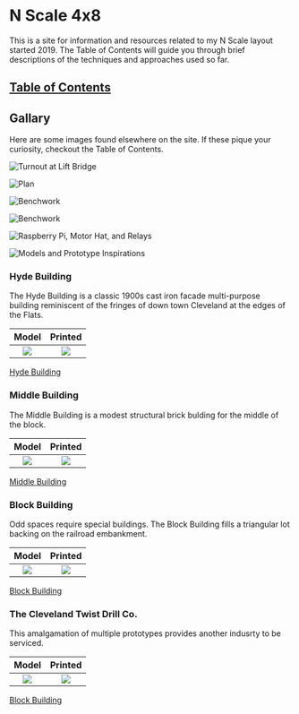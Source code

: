 # N Scale 4x8
This is a site for information and resources related to my N Scale layout started 2019. The Table of Contents will guide you through brief descriptions of the techniques and approaches used so far.

## [Table of Contents](./index.md)

## Gallary

Here are some images found elsewhere on the site. If these pique your curiosity, checkout the Table of Contents.

![Turnout at Lift Bridge](prototypeInspiration/turnoutAtLiftBridge.png)

![Plan](plan/rev8s.png)

![Benchwork](benchwork/IMG_0104.png)

![Benchwork](benchwork/IMG_0110.png)

![Raspberry Pi, Motor Hat, and Relays](controls/IMG_0129s.png)

![Models and Prototype Inspirations](printedModels/Custom3DPrintedModels.png)

### Hyde Building

The Hyde Building is a classic 1900s cast iron facade multi-purpose building reminiscent of the fringes of down town Cleveland at the edges of the Flats.

Model         |   Printed                   
:----------------------------------:|:----------------------------------:
![](buildingHyde/Csmall.png)  |  ![](buildingHyde/Csmall_p.png)

[Hyde Building](buildingHyde/buildingHyde.md)

### Middle Building

The Middle Building is a modest structural brick bulding for the middle of the block.

Model         |   Printed                   
:----------------------------------:|:----------------------------------:
![](buildingMiddle/middleBrendered.png) | ![](buildingMiddle/middleBsmall.png)  

[Middle Building](buildingMiddle/buildingMiddle.md)

### Block Building

Odd spaces require special buildings. The Block Building fills a triangular lot backing on the railroad embankment.

Model         |   Printed                   
:----------------------------------:|:----------------------------------:
![](buildingBlock/B.png) | ![](buildingBlock/buildingBlockFrontC.png)  

[Block Building](buildingBlock/buildingBlock.md)

### The Cleveland Twist Drill Co.

This amalgamation of multiple prototypes provides another indusrty to be serviced.

Model         |   Printed                   
:----------------------------------:|:----------------------------------:
![](buildingClevelandTwistDrill/render.png)  | ![](buildingClevelandTwistDrill/ctdc00.png) 

[Block Building](buildingClevelandTwistDrill/buildingCYDC.md)
